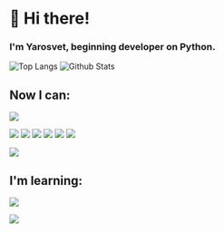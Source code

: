 # 👋 Hi there!
### I'm Yarosvet, beginning developer on Python.

![Top Langs](https://github-readme-stats.vercel.app/api/top-langs/?username=Yarosvet&theme=tokyonight&show_icons=true)
![Github Stats](https://github-readme-stats.vercel.app/api?username=Yarosvet&show_icons=true&count_private=true&theme=tokyonight)

## Now I can:
![](https://img.shields.io/badge/Code-Python-informational?style=flat&logo=python&logoColor=white&color=6a9bef)

![](https://img.shields.io/badge/Technology-Redis-informational?style=flat&logo=redis&logoColor=white&color=6a9bef)
![](https://img.shields.io/badge/Technology-Flask-informational?style=flat&logo=flask&logoColor=white&color=6a9bef)
![](https://img.shields.io/badge/Technology-Docker-informational?style=flat&logo=docker&logoColor=white&color=6a9bef)
![](https://img.shields.io/badge/Technology-Fastapi-informational?style=flat&logo=fastapi&logoColor=white&color=6a9bef)
![](https://img.shields.io/badge/Technology-PyQt5-informational?style=flat&logo=qt&logoColor=white&color=6a9bef)
![](https://img.shields.io/badge/Technology-PostgreSQL-informational?style=flat&logo=postgresql&logoColor=white&color=6a9bef)

![](https://img.shields.io/badge/OS-Linux_Administration-informational?style=flat&logo=linux&logoColor=white&color=6a9bef)

## I'm learning:
![](https://img.shields.io/badge/Code-Rust-informational?style=flat&logo=rust&logoColor=white&color=6a9bef)

![](https://img.shields.io/badge/Technology-CV/ML-informational?style=flat&logo=opencv&logoColor=white&color=6a9bef)
